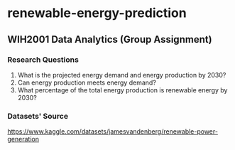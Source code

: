 # renewable-energy-prediction
## WIH2001 Data Analytics (Group Assignment)

### Research Questions
1. What is the projected energy demand and energy production by 2030?
2. Can energy production meets energy demand?
3. What percentage of the total energy production is renewable energy by 2030?

### Datasets' Source
https://www.kaggle.com/datasets/jamesvandenberg/renewable-power-generation
